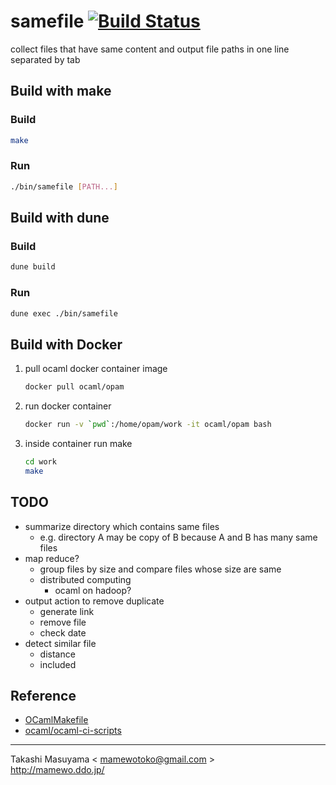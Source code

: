 samefile [![Build Status](https://travis-ci.org/mamewotoko/samefile.svg?branch=master)](https://travis-ci.org/mamewotoko/samefile)
========
collect files that have same content and output file paths in one line separated by tab

Build with make
-------------------

### Build

```bash
make
```

### Run

```bash
./bin/samefile [PATH...]
```

Build with dune
------------------

### Build

```bash
dune build
```

### Run 

```bash
dune exec ./bin/samefile
```

Build with Docker
------------------
1. pull ocaml docker container image 

    ```bash
    docker pull ocaml/opam
    ```
2. run docker container

    ```bash
    docker run -v `pwd`:/home/opam/work -it ocaml/opam bash
    ```
3. inside container run make

    ```bash
    cd work
    make
    ```

TODO
----

* summarize directory which contains same files
  * e.g. directory A may be copy of B because A and B has many same files
* map reduce?
  * group files by size and compare files whose size are same
  * distributed computing
    * ocaml on hadoop?
* output action to remove duplicate
  * generate link
  * remove file
  * check date
* detect similar file
  * distance
  * included

Reference
---------
* [OCamlMakefile](http://mmottl.github.io/ocaml-makefile/)
* [ocaml/ocaml-ci-scripts](https://github.com/ocaml/ocaml-ci-scripts)

----
Takashi Masuyama < mamewotoko@gmail.com >  
http://mamewo.ddo.jp/
